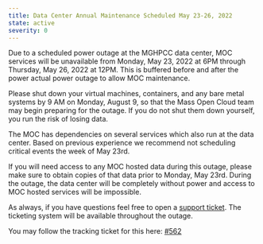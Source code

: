 ```yaml
---
title: Data Center Annual Maintenance Scheduled May 23-26, 2022
state: active
severity: 0
---
```


Due to a scheduled power outage at the MGHPCC data center, MOC services will be
unavailable from Monday, May 23, 2022 at 6PM through Thursday, May 26, 2022 at
12PM.  This is buffered before and after the power actual power outage to allow
MOC maintenance.

Please shut down your virtual machines, containers, and any bare metal systems
by 9 AM on Monday, August 9, so that the Mass Open Cloud team may begin
preparing for the outage. If you do not shut them down yourself, you run the
risk of losing data.

The MOC has dependencies on several services which also run at the data center.
Based on previous experience we recommend not scheduling critical events the
week of May 23rd.

If you will need access to any MOC hosted data during this outage, please make
sure to obtain copies of that data prior to Monday, May 23rd. During the
outage, the data center will be completely without power and access to MOC
hosted services will be impossible.

As always, if you have questions feel free to open a [support ticket][ticket].
The ticketing system will be available throughout the outage.

[ticket]: https://support.massopen.cloud

You may follow the tracking ticket for this here:
[#562](https://github.com/CCI-MOC/ops-issues/issues/562)
